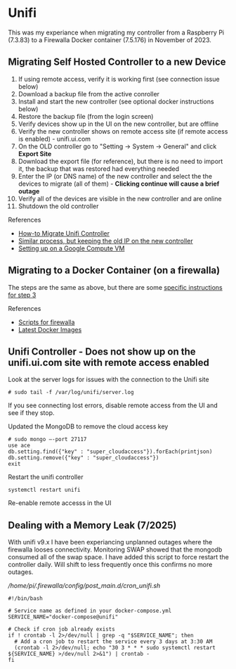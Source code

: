 # Unifi

This was my experiance when migrating my controller from a Raspberry Pi (7.3.83) to a Firewalla Docker container (7.5.176) in November of 2023.

## Migrating Self Hosted Controller to a new Device

1. If using remote access, verify it is working first (see connection issue below)
2. Download a backup file from the active conroller
3. Install and start the new controller (see optional docker instructions below)
4. Restore the backup file (from the login screen)
5. Verify devices show up in the UI on the new controller, but are offline
6. Verify the new controller shows on remote access site (if remote access is enabled) - unifi.ui.com
7. On the OLD controller go to "Setting -> System -> General" and click **Export Site**
8. Download the export file (for reference), but there is no need to import it, the backup that was restored had everything needed
9. Enter the IP (or DNS name) of the new controller and select the the devices to migrate (all of them) - **Clicking continue will cause a brief outage**
10. Verify all of the devices are visible in the new controller and are online
11. Shutdown the old controller

References
- [How-to Migrate Unifi Controller](https://lazyadmin.nl/home-network/migrate-unifi-controller/)
- [Similar process, but keeping the old IP on the new controller](https://community.ui.com/questions/How-to-migrate-UniFi-Controller-from-one-host-to-another/1c4bb6b7-f9b2-4628-8903-5b9a09cc5294#answer/ef467264-86c3-4f49-99f7-9b9af95182dc)
- [Setting up on a Google Compute VM](https://metis.fi/en/2018/02/unifi-on-gcp/)

## Migrating to a Docker Container (on a firewalla)

The steps are the same as above, but there are some [specific instructions for step 3](https://help.firewalla.com/hc/en-us/articles/360053441074-Guide-How-to-run-UniFi-Controller-on-the-Firewalla-Gold-Series-Boxes)

References
- [Scripts for firewalla](https://github.com/mbierman/unifi-installer-for-Firewalla/tree/main)
- [Latest Docker Images](https://hub.docker.com/r/jacobalberty/unifi/tags)

## Unifi Controller - Does not show up on the unifi.ui.com site with remote access enabled

Look at the server logs for issues with the connection to the Unifi site
```
# sudo tail -f /var/log/unifi/server.log
```
If you see connecting lost errors, disable remote access from the UI and see if they stop.

Updated the MongoDB to remove the cloud access key
```
# sudo mongo —-port 27117
use ace
db.setting.find({"key" : "super_cloudaccess"}).forEach(printjson)
db.setting.remove({"key" : "super_cloudaccess"})
exit
```
Restart the unifi controller
```
systemctl restart unifi
```

Re-enable remote accesss in the UI

## Dealing with a Memory Leak (7/2025)

With unifi v9.x I have been experiancing unplanned outages where the firewalla looses connectivity.  Monitoring SWAP showed that the mongodb consumed all of the swap space.  I have added this script to force restart the controller daily.  Will shift to less frequently once this confirms no more outages.

*/home/pi/.firewalla/config/post_main.d/cron_unifi.sh*
```
#!/bin/bash

# Service name as defined in your docker-compose.yml
SERVICE_NAME="docker-compose@unifi"

# Check if cron job already exists
if ! crontab -l 2>/dev/null | grep -q "$SERVICE_NAME"; then
  # Add a cron job to restart the service every 3 days at 3:30 AM
  (crontab -l 2>/dev/null; echo "30 3 * * * sudo systemctl restart ${SERVICE_NAME} >/dev/null 2>&1") | crontab -
fi
```
